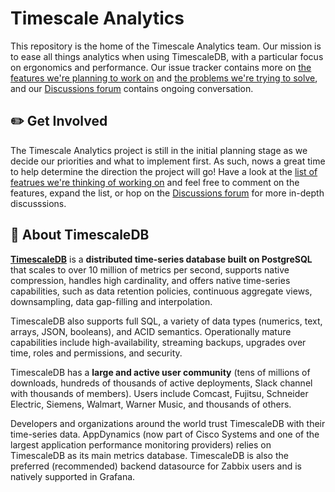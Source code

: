 # Timescale Analytics #

This repository is the home of the Timescale Analytics team. Our mission is to
ease all things analytics when using TimescaleDB, with a particular focus on
ergonomics and performance. Our issue tracker contains more
on [the features we're planning to work on](https://github.com/timescale/timescale-analytics/labels/proposed-feature) and [the problems we're trying to solve](https://github.com/timescale/timescale-analytics/labels/feature-request),
and our [Discussions forum](https://github.com/timescale/timescale-analytics/discussions) contains ongoing conversation.

## ✏️ Get Involved ##

The Timescale Analytics project is still in the initial planning stage as we
decide our priorities and what to implement first. As such, nows a great time
to help determine the direction the project will go! Have a look at the 
[list of featrues we're thinking of working on](https://github.com/timescale/timescale-analytics/labels/proposed-feature) and feel free to comment on the features, expand the list, or hop on the [Discussions forum](https://github.com/timescale/timescale-analytics/discussions) for more in-depth discusssions.

## 🐯 About TimescaleDB

**[TimescaleDB](https://github.com/timescale/timescaledb)** is a
**distributed time-series database built on PostgreSQL** that scales to
over 10 million of metrics per second, supports native compression,
handles high cardinality, and offers native time-series capabilities,
such as data retention policies, continuous aggregate views,
downsampling, data gap-filling and interpolation.

TimescaleDB also supports full SQL, a variety of data types (numerics,
text, arrays, JSON, booleans), and ACID semantics. Operationally mature
capabilities include high-availability, streaming backups, upgrades over
time, roles and permissions, and security.

TimescaleDB has a **large and active user community** (tens of millions
of downloads, hundreds of thousands of active deployments, Slack channel
with thousands of members). Users include Comcast, Fujitsu,
Schneider Electric, Siemens, Walmart, Warner Music, and thousands of
others.

Developers and organizations around the world trust TimescaleDB with their
time-series data. AppDynamics (now part of Cisco Systems and one of the
largest application performance monitoring providers) relies on TimescaleDB
as its main metrics database. TimescaleDB is also the preferred (recommended)
backend datasource for Zabbix users and is natively supported in Grafana.

